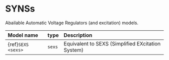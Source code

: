 # SYNSs

Abailable Automatic Voltage Regulators (and excitation) models.

| Model name        | type     | Description                                      |
| :-----------------| :--------| :------------------------------------------------|
|{ref}`SEXS <sexs>` | ``sexs`` | Equivalent to SEXS (Simplified EXcitation System)|


 


